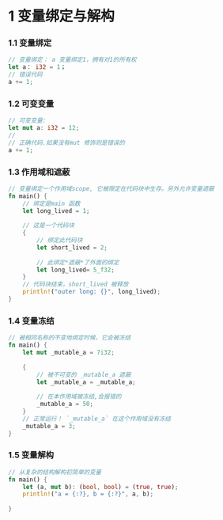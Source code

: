 # 1 变量绑定与解构

### 1.1 变量绑定

```rust
// 变量绑定： a 变量绑定1，拥有对1的所有权
let a： i32 = 1；
// 错误代码
a += 1;
```

### 1.2  可变变量

```rust
// 可变变量:
let mut a: i32 = 12;
// 
// 正确代码.如果没有mut 修饰则是错误的
a += 1;
```

### 1.3 作用域和遮蔽

```rust
// 变量绑定一个作用域scope, 它被限定在代码块中生存。另外允许变量遮蔽
fn main() {
    // 绑定是main 函数
    let long_lived = 1;
    
    // 这是一个代码块
    {
        // 绑定此代码块
        let short_lived = 2;
        
        // 此绑定*遮蔽*了外面的绑定
        let long_lived= 5_f32;       
    }
    // 代码块结束，short_lived 被释放
    println!("outer long: {}", long_lived);
}
```

### 1.4 变量冻结

```rust
// 被相同名称的不变地绑定时候，它会被冻结
fn main() {
    let mut _mutable_a = 7i32;
    
    {
        // 被不可变的 _mutable_a 遮蔽
        let _mutable_a = _mutable_a;
        
        // 在本作用域被冻结,会报错的
        _mutable_a = 50;
    }
    // 正常运行！ `_mutable_a` 在这个作用域没有冻结
    _mutable_a = 3;
}
```

### 1.5 变量解构

```rust
// 从复杂的结构解构初简单的变量
fn main() {
    let (a, mut b): (bool, bool) = (true, true);
    println!("a = {:?}, b = {:?}", a, b);
 
}
```

